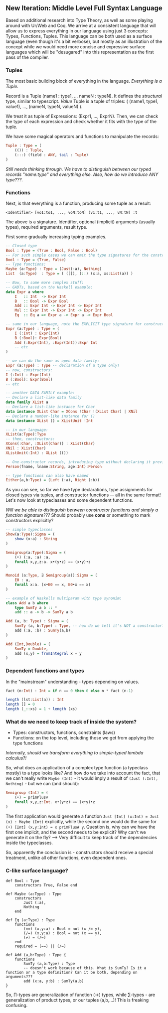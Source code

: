 ## New Iteration: Middle Level Full Syntax Language

Based on additional research into Type Theory, as well as some playing around with Ur/Web and Coq. We arrive at a consistent language that will allow us to express everything in our language using just 3 concepts: Types, Functions, Tuples. This language can be both used as a surface language (even though it's a bit verbose), but mostly as an illustration of the concept while we would need more concise and expressive surface languages which will be "desugared" into this representation as the first pass of the compiler.

### Tuples

The most basic building block of everything in the language. *Everything is a Tuple*.

Record is a Tuple (name1 : type1, ... nameN : typeN). It defines the *structural* type, similar to typescript. *Value* Tuple is a tuple of triples: ( (name1, type1, value1), ..., (nameN, typeN, valueN) ).

We treat it as tuple of Expressions: (Expr1, ..., ExprN). Then, we can check the type of each expression and check whether it fits with the type of the tuple.

We have some magical operators and functions to manipulate the records:

```haskell
Tuple : Type = (
    (()) : Tuple,
    (:::) (field : ANY, tail : Tuple)
)
```

*Still needs thinking through. We have to distinguish between our typed records "name:type" and everything else. Also, how do we introduce ANY type???*. 

### Functions

Next, is that everything is a function, producing some tuple as a result:

`<Identifier> [vo1:to1, ..., voN:toN] (v1:t1, ..., vN:tN) :t`

The above is a signature. Identifier, optional (implicit) arguments (usually types), required arguments, result type. 

First some gradually increasing typing examples.

```haskell
-- Closed type
Bool : Type = (True : Bool, False : Bool)
-- For such simple cases we can omit the type signatures for the constructors and simply write
Bool : Type = (True, False)
-- Type functions:
Maybe (a:Type) : Type = (Just(:a), Nothing)
List  (a:Type)  : Type = ( ([]), (::) (x:a, xs:List(a)) )

-- Now, to some more complex stuff:
-- GADTs, based on the Haskell example:
data Expr a where
    I   :: Int  -> Expr Int
    B   :: Bool -> Expr Bool
    Add :: Expr Int -> Expr Int -> Expr Int
    Mul :: Expr Int -> Expr Int -> Expr Int
    Eq  :: Eq a => Expr a -> Expr a -> Expr Bool

-- same in our language, note the EXPLICIT type signature for constructors!!
Expr (a:Type) : Type = (
    I (:Int) : Expr(Int)
    B (:Bool): Expr(Bool)
    Add (:Expr(Int), :Expr(Int)):Expr Int
    -- etc
)

-- we can do the same as open data family:
Expr (a:Type) : Type -- declaration of a type only!
-- now, constructors:
I (:Int) : Expr(Int)
B (:Bool): Expr(Bool)
-- etc

-- another DATA FAMILY example:
-- Declare a list-like data family
data family XList a
-- Declare a list-like instance for Char
data instance XList Char = XCons !Char !(XList Char) | XNil
-- Declare a number-like instance for ()
data instance XList () = XListUnit !Int

-- in our language:
XList(a:Type):Type
-- then, constructors:
XCons(:Char, :XList(Char)) : XList(Char)
XNil : XList(Char)
XListUnit(:Int) : XList (())

-- One-constructor records, introducing type without declaring it previously:
Person(fname, lname:String, age:Int):Person

-- type functions can also have named 
Either(a,b:Type) = (Left (:a), Right (:b))
```

As you can see, so far we have type declarations, type assignments for closed types via tuples, and constructor functions -- all in the same format! Let's now look at typeclasses and some dependent functions.

*Will we be able to distinguish between constructor functions and simply a function signature???*
Should probably use **cons** or something to mark constructors explicitly?

```haskell
-- simple typeclasses
Show(a:Type):Sigma = (
    show (x:a) : String
)

Semigroup(a:Type):Sigma = (
    (•) (:a, :a) :a,
    forall x,y,z:a. x•(y•z) == (x•y)•z
)

Monoid (a:Type, ∃ Semigroup(a)):Sigma = (
    E0 : a,
    forall x:a. (x•E0 == x, E0•x == x)
)

-- example of Haskells multiparam with type synonim:
class Add a b where
    type SumTy a b :: *
    add :: a -> b -> SumTy a b

Add (a, b: Type) : Sigma = (
    SumTy (a, b:Type) : Type, -- how do we tell it's NOT a constructor?!?!? it is a FUNCTION!!!
    add (:a, :b) : SumTy(a,b)
)

Add (Int,Double) = (
    SumTy = Double,
    add (x,y) = fromIntegral x + y
)
```

### Dependent functions and types

In the "mainstream" understanding - types depending on values.

```haskell
fact (n:Int) : Int = if n == 0 then 0 else n * fact (n-1)

length (lst:List(a)) : Int
length [] = 0
length (_::xs) = 1 + length (xs)
```

### What do we need to keep track of inside the system?

- Types: constructors, functions, constraints (laws)
- Functions: on the top level, including those we get from applying the type functions

*Internally, should we transform everything to simple-typed lambda calculus?!*

So, what does an application of a complex type function (a typeclass mostly) to a type looks like? And how do we take into account the fact, that we can't really write `Maybe (Int)` - it would imply a result of `(Just (:Int), Nothing)` - but we can (and should):

```haskell
Semigroup (Int) = (
    (•) = primPlus# 
    forall x,y,z:Int. x•(y•z) == (x•y)•z
)
```

The first application would generate a function `Just [Int] (x:Int) = Just (x) : Maybe (Int)` explicitly, while the second one would do the same for `(•) [Int] (x,y:Int) = x primPlus# y`. Question is, why can we have the first one implicit, and the second needs to be explicit? Why can't we generate it on the fly? --> Very difficult to keep track of the dependencies inside the typeclasses.

So, apparently the conclusion is - constructors should receive a special treatment, unlike all other functions, even dependent ones.

### C-like surface language?

```
def Bool : Type
    constructors True, False end

def Maybe (a:Type) : Type
    constructors
        Just (:a),
        Nothing
    end

def Eq (a:Type) : Type 
    functions
        (==) (x,y:a) : Bool = not (x /= y),
        (/=) (x,y:a) : Bool = not (x == y),
        (≠) = (/=)
    end
    required = (==) || (/=)

def Add (a,b:Type) : Type {
    functions
        SumTy (a,b:Type) : Type
        -- doesn't work because of this. What is SumTy? Is it a function or a type definition? Can it be both, depending on arguments???
        add (x:a, y:b) : SumTy(a,b)
}
```

So, ∏-types are generalization of function (->) types, while ∑-types - are generalization of product types, or our tuples (a,b,...)! This is freaking confusing.
